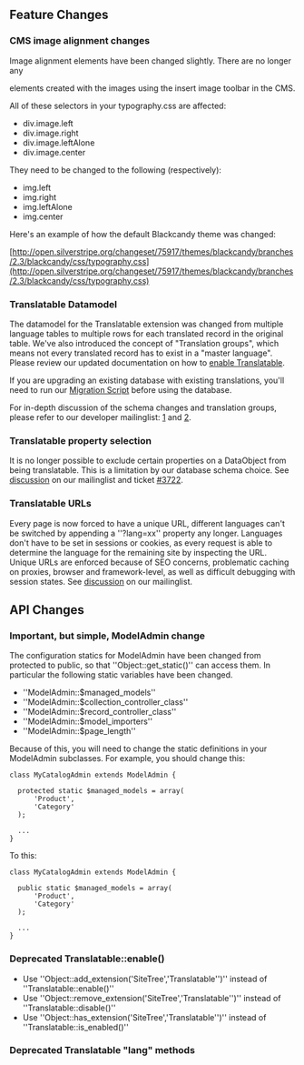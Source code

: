## Feature Changes

### CMS image alignment changes
Image alignment elements have been changed slightly. There are no longer any <DIV> elements created with the images using the insert image toolbar in the CMS.

All of these selectors in your typography.css are affected:

*  div.image.left
*  div.image.right
*  div.image.leftAlone
*  div.image.center

They need to be changed to the following (respectively):

*  img.left
*  img.right
*  img.leftAlone
*  img.center

Here's an example of how the default Blackcandy theme was changed:

[http://open.silverstripe.org/changeset/75917/themes/blackcandy/branches/2.3/blackcandy/css/typography.css](http://open.silverstripe.org/changeset/75917/themes/blackcandy/branches/2.3/blackcandy/css/typography.css)

### Translatable Datamodel
The datamodel for the Translatable extension was changed from multiple language tables to multiple rows for each translated record in the original table. We've also introduced the concept of "Translation groups", which means not every translated record has to exist in a "master language". Please review our updated documentation on how to [enable Translatable](http://doc.silverstripe.com/doku.php?id=multilingualcontent).

If you are upgrading an existing database with existing translations, you'll need to run our [Migration Script](http://doc.silverstripe.com/doku.php?id=multilingualcontent#migrating_from_2.1_datamodel) before using the database. 

For in-depth discussion of the schema changes and translation groups, please refer to our developer mailinglist: [1](http://groups.google.com/group/silverstripe-dev/browse_thread/thread/91e26e1f78d3c1b4/bd276dd5bbc56283?lnk=gst&q=translatable#bd276dd5bbc56283) and [2](http://groups.google.com/group/silverstripe-dev/browse_thread/thread/575001296360a1cc/e3268963c6d8cef7?lnk=gst&q=translatable#e3268963c6d8cef7).

### Translatable property selection
It is no longer possible to exclude certain properties on a DataObject from being translatable. This is a limitation by our database schema choice. See [discussion](http://groups.google.com/group/silverstripe-dev/browse_thread/thread/2b3df26361d17119/be8f9f08a797bd43?lnk=gst&q=translatable#be8f9f08a797bd43) on our mailinglist and ticket [#3722](http://open.silverstripe.com/ticket/3722).

### Translatable URLs
Every page is now forced to have a unique URL, different languages can't be switched by appending a ''?lang=xx'' property any longer. Languages don't have to be set in sessions or cookies, as every request is able to determine the language for the remaining site by inspecting the URL. Unique URLs are enforced because of SEO concerns, problematic caching on proxies, browser and framework-level, as well as difficult debugging with session states. See [discussion](http://groups.google.com/group/silverstripe-dev/browse_thread/thread/17908f7318decfac/0c2b2e2a07ea6955?lnk=gst&q=translatable+url#0c2b2e2a07ea6955) on our mailinglist.

## API Changes

### Important, but simple, ModelAdmin change

The configuration statics for ModelAdmin have been changed from protected to public, so that ''Object::get_static()'' can access them.  In particular the following static variables have been changed.

*  ''ModelAdmin::$managed_models''
*  ''ModelAdmin::$collection_controller_class''
*  ''ModelAdmin::$record_controller_class''
*  ''ModelAdmin::$model_importers''
*  ''ModelAdmin::$page_length''

Because of this, you will need to change the static definitions in your ModelAdmin subclasses.  For example, you should change this:

~~~ {php}
class MyCatalogAdmin extends ModelAdmin {
   
  protected static $managed_models = array(
      'Product',
      'Category'
  );
 
  ... 
}
~~~

To this:

~~~ {php}
class MyCatalogAdmin extends ModelAdmin {
   
  public static $managed_models = array(
      'Product',
      'Category'
  );
 
  ... 
}
~~~


### Deprecated Translatable::enable()
 * Use ''Object::add_extension('SiteTree','Translatable'')'' instead of ''Translatable::enable()''
 * Use ''Object::remove_extension('SiteTree','Translatable'')'' instead of ''Translatable::disable()''
*  Use ''Object::has_extension('SiteTree','Translatable'')'' instead of ''Translatable::is_enabled()''

### Deprecated Translatable "lang" methods
